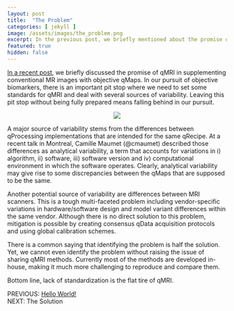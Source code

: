 ```yaml
---
layout: post
title:  "The Problem"
categories: [ jekyll ]
image: /assets/images/the_problem.png
excerpt: In the previous post, we briefly mentioned about the promise of qMRI in supplementing conventional MR images with objective qMaps. Now we are shifting gears to talk about "the problem".
featured: true
hidden: false
---
```

[In a recent post](https://qmrlab.org/jekyll/2018/10/02/hello-world.html), we briefly discussed the promise of qMRI in supplementing conventional MR images with objective qMaps. In our pursuit of objective biomarkers, there is an important pit stop where we need to set some standards for qMRI and deal with several sources of variability. Leaving this pit stop without being fully prepared means falling behind in our pursuit.

<center> <img src="{{ site.baseurl }}/assets/images/problem_fig.png"/> </center>

A major source of variability stems from the differences between qProcessing implementations that are intended for the same qRecipe. At a recent talk in Montreal, Camille Maumet (@cmaumet) described those differences as analytical variability, a term that accounts for variations in i) algorithm, ii) software, iii) software version and iv) computational environment in which the software operates. Clearly, analytical variability may give rise to some discrepancies between the qMaps that are supposed to be the same.

Another potential source of variability are differences between MRI scanners. This is a tough multi-faceted problem including vendor-specific variations in hardware/software design and model variant differences within the same vendor. Although there is no direct solution to this problem, mitigation is possible by creating consensus qData acquisition protocols and using global calibration schemes.  

There is a common saying that identifying the problem is half the solution. Yet, we cannot even identify the problem without raising the issue of sharing qMRI methods. Currently most of the methods are developed in-house, making it much more challenging to reproduce and compare them.

Bottom line, lack of standardization is the flat tire of qMRI.

PREVIOUS: [Hello World!](https://qmrlab.org/jekyll/2018/10/02/hello-world.html) <br />
NEXT: The Solution

